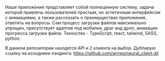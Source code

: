 Наше приложение представляет собой полноценную систему, задача которой привлечь пользователей простым, но эстетичным интерфейсом с анимациями, а также рассказать о преимуществах приложения, ответить на вопросы. Сам процесс загрузки файлов максимально упрощен, присутствует адаптив под мобилки, драг анд дроп, анимации прогресса загрузки файла.
Техностек - TypeScript, react, tailwind, SASS, python.

В данном репозитории находятся API и 2 клиента на выбор.
Дублирую ссылку на исходники лэндинга: https://github.com/arrrep/neural_client.git
